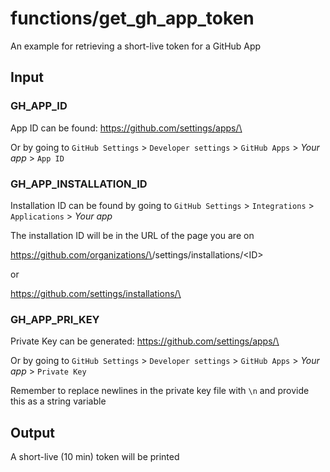 # functions/get_gh_app_token
An example for retrieving a short-live token for a GitHub App 

## Input

### GH_APP_ID
App ID can be found: https://github.com/settings/apps/\<APP NAME>

Or by going to `GitHub Settings` >  `Developer settings` > `GitHub Apps` > *Your app* > `App ID`

### GH_APP_INSTALLATION_ID
Installation ID can be found by going to `GitHub Settings` >  `Integrations` > `Applications` > *Your app* 

The installation ID will be in the URL of the page you are on

https://github.com/organizations/\<Organization-name>/settings/installations/\<ID>

or 

https://github.com/settings/installations/\<ID>

### GH_APP_PRI_KEY
Private Key can be generated: https://github.com/settings/apps/\<APP NAME>

Or by going to `GitHub Settings` >  `Developer settings` > `GitHub Apps` > *Your app* > `Private Key`

Remember to replace newlines in the private key file with `\n` and provide this as a string variable

## Output
A short-live (10 min) token will be printed